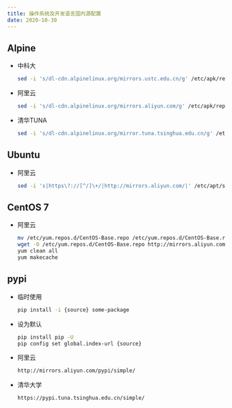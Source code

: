 ```yaml
---
title: 操作系统及开发语言国内源配置
date: 2020-10-30
---
```


## Alpine

- 中科大

  ```bash
  sed -i 's/dl-cdn.alpinelinux.org/mirrors.ustc.edu.cn/g' /etc/apk/repositories
  ```

- 阿里云

  ```bash
  sed -i 's/dl-cdn.alpinelinux.org/mirrors.aliyun.com/g' /etc/apk/repositories
  ```

- 清华TUNA

  ```bash
  sed -i 's/dl-cdn.alpinelinux.org/mirror.tuna.tsinghua.edu.cn/g' /etc/apk/repositories
  ```

<!--more-->
## Ubuntu

- 阿里云

  ```bash
  sed -i 's|https\?://[^/]\+/|http://mirrors.aliyun.com/|' /etc/apt/sources.list
  ```

## CentOS 7

- 阿里云

  ```bash
  mv /etc/yum.repos.d/CentOS-Base.repo /etc/yum.repos.d/CentOS-Base.repo.backup  
  wget -O /etc/yum.repos.d/CentOS-Base.repo http://mirrors.aliyun.com/repo/Centos-7.repo
  yum clean all
  yum makecache
  ```

## pypi

- 临时使用

  ```bash
  pip install -i {source} some-package
  ```

- 设为默认

  ```bash
  pip install pip -U
  pip config set global.index-url {source}
  ```

- 阿里云

  ```bash
  http://mirrors.aliyun.com/pypi/simple/
  ```

- 清华大学

  ```bash
  https://pypi.tuna.tsinghua.edu.cn/simple/
  ```